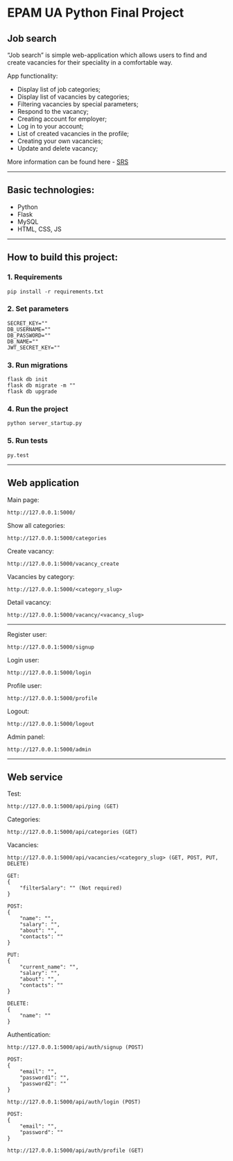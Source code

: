 # EPAM UA Python Final Project

## Job search
“Job search” is simple web-application which allows users to find and create vacancies for their speciality in a comfortable way.


App functionality:
  - Display list of job categories;
  - Display list of vacancies by categories;
  - Filtering vacancies by special parameters;
  - Respond to the vacancy;
  - Creating account for employer;
  - Log in to your account;
  - List of created vacancies in the profile;
  - Creating your own vacancies;
  - Update and delete vacancy;

More information can be found here - [SRS](https://docs.google.com/document/d/17z8ru0JREH26Fc7nPo_qCPDoeLxHFVaTj_CDVSsdhmw/edit?usp=sharing)

----
## Basic technologies:
  - Python
  - Flask
  - MySQL
  - HTML, CSS, JS

---
## How to build this project:
### 1. Requirements
```
pip install -r requirements.txt
```
### 2. Set parameters 
```
SECRET_KEY=""
DB_USERNAME=""
DB_PASSWORD=""
DB_NAME=""
JWT_SECRET_KEY="" 
```
### 3. Run migrations
```
flask db init
flask db migrate -m ""
flask db upgrade
```
### 4. Run the project
```
python server_startup.py
```
### 5. Run tests
```
py.test
```

----
## Web application
Main page:
```
http://127.0.0.1:5000/
```
Show all categories:
```
http://127.0.0.1:5000/categories
```
Create vacancy:
```
http://127.0.0.1:5000/vacancy_create
```
Vacancies by category:
```
http://127.0.0.1:5000/<category_slug>
```
Detail vacancy:
```
http://127.0.0.1:5000/vacancy/<vacancy_slug>
```
----
Register user:
```
http://127.0.0.1:5000/signup
```
Login user:
```
http://127.0.0.1:5000/login
```
Profile user:
```
http://127.0.0.1:5000/profile
```
Logout:
```
http://127.0.0.1:5000/logout
```
Admin panel:
```
http://127.0.0.1:5000/admin
```
----
## Web service
Test:
```
http://127.0.0.1:5000/api/ping (GET)
```
Categories:
```
http://127.0.0.1:5000/api/categories (GET)
```
Vacancies:
```
http://127.0.0.1:5000/api/vacancies/<category_slug> (GET, POST, PUT, DELETE)

GET: 
{
    "filterSalary": "" (Not required)
}

POST:
{
    "name": "",
    "salary": "",
    "about": "",
    "contacts": ""
}

PUT: 
{
    "current_name": "",
    "salary": "",
    "about": "",
    "contacts": ""
}

DELETE:
{
    "name": ""
}
```
Authentication:
```
http://127.0.0.1:5000/api/auth/signup (POST)

POST: 
{
    "email": "",
    "password1": "",
    "password2": ""
}

http://127.0.0.1:5000/api/auth/login (POST)

POST:
{
    "email": "",
    "password": ""
}

http://127.0.0.1:5000/api/auth/profile (GET)
```